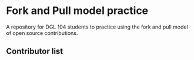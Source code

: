 # Fork and Pull model practice
A repository for DGL 104 students to practice using the fork and pull model of open source contributions.

## Contributor list